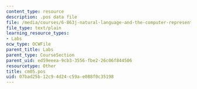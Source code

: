 ```yaml
---
content_type: resource
description: .pos data file
file: /media/courses/6-863j-natural-language-and-the-computer-representation-of-knowledge-spring-2003/07bad25b12c94d24c59ae088f0c35198_cm05.pos
file_type: text/plain
learning_resource_types:
- Labs
ocw_type: OCWFile
parent_title: Labs
parent_type: CourseSection
parent_uid: ed59eeea-9cb3-3556-fbe2-26c06f844506
resourcetype: Other
title: cm05.pos
uid: 07bad25b-12c9-4d24-c59a-e088f0c35198
---
```

